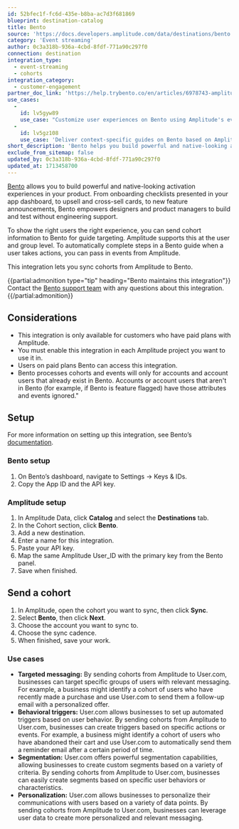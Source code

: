 ```yaml
---
id: 52bfec1f-fc6d-435e-b8ba-ac7d3f681869
blueprint: destination-catalog
title: Bento
source: 'https://docs.developers.amplitude.com/data/destinations/bento'
category: 'Event streaming'
author: 0c3a318b-936a-4cbd-8fdf-771a90c297f0
connection: destination
integration_type:
  - event-streaming
  - cohorts
integration_category:
  - customer-engagement
partner_doc_link: 'https://help.trybento.co/en/articles/6978743-amplitude-integration'
use_cases:
  -
    id: lv5gyw89
    use_case: "Customize user experiences on Bento using Amplitude's event data, improving engagement through targeted messages and tailored services."
  -
    id: lv5gz108
    use_case: 'Deliver context-specific guides on Bento based on Amplitude data, gathering user feedback to continually enhance guidance and user experience.'
short_description: 'Bento helps you build powerful and native-looking activation experiences in your product. From onboarding checklists presented in your app dashboard, to upsell and cross-sell cards, to new feature announcements, Bento empowers designers and PMs to build and test without being blocked by engineering.'
exclude_from_sitemap: false
updated_by: 0c3a318b-936a-4cbd-8fdf-771a90c297f0
updated_at: 1713458700
---
```

[Bento](https://www.trybento.co/) allows you to build powerful and native-looking activation experiences in your product. From onboarding checklists presented in your app dashboard, to upsell and cross-sell cards, to new feature announcements, Bento empowers designers and product managers to build and test without engineering support. 

To show the right users the right experience, you can send cohort information to Bento for guide targeting. Amplitude supports this at the user and group level. To automatically complete steps in a Bento guide when a user takes actions, you can pass in events from Amplitude. 

This integration lets you sync cohorts from Amplitude to Bento.

{{partial:admonition type="tip" heading="Bento maintains this integration"}}
Contact the [Bento support team](https://help.trybento.co/en/articles/6978743-send-events-to-amplitude) with any questions about this integration.
{{/partial:admonition}}

## Considerations

- This integration is only available for customers who have paid plans with Amplitude.
- You must enable this integration in each Amplitude project you want to use it in.
- Users on paid plans Bento can access this integration.
- Bento processes cohorts and events will only for accounts and account users that already exist in Bento. Accounts or account users that aren't in Bento (for example, if Bento is feature flagged) have those attributes and events ignored."

## Setup

For more information on setting up this integration, see Bento’s [documentation](https://help.trybento.co/en/articles/6978743-amplitude-integration).

### Bento setup

1. On Bento’s dashboard, navigate to Settings → Keys & IDs.
2. Copy the App ID and the API key.

### Amplitude setup

1. In Amplitude Data, click **Catalog** and select the **Destinations** tab.
2. In the Cohort section, click **Bento**.
3. Add a new destination.
4. Enter a name for this integration.
5. Paste your API key.
6. Map the same Amplitude User_ID with the primary key from the Bento panel.
7. Save when finished.

## Send a cohort

1. In Amplitude, open the cohort you want to sync, then click **Sync**. 
2. Select **Bento**, then click **Next**.
3. Choose the account you want to sync to.
4. Choose the sync cadence.
5. When finished, save your work.

### Use cases

- **Targeted messaging:** By sending cohorts from Amplitude to User.com, businesses can target specific groups of users with relevant messaging. For example, a business might identify a cohort of users who have recently made a purchase and use User.com to send them a follow-up email with a personalized offer.
- **Behavioral triggers:** User.com allows businesses to set up automated triggers based on user behavior. By sending cohorts from Amplitude to User.com, businesses can create triggers based on specific actions or events. For example, a business might identify a cohort of users who have abandoned their cart and use User.com to automatically send them a reminder email after a certain period of time.
- **Segmentation:** User.com offers powerful segmentation capabilities, allowing businesses to create custom segments based on a variety of criteria. By sending cohorts from Amplitude to User.com, businesses can easily create segments based on specific user behaviors or characteristics.
- **Personalization:** User.com allows businesses to personalize their communications with users based on a variety of data points. By sending cohorts from Amplitude to User.com, businesses can leverage user data to create more personalized and relevant messaging.